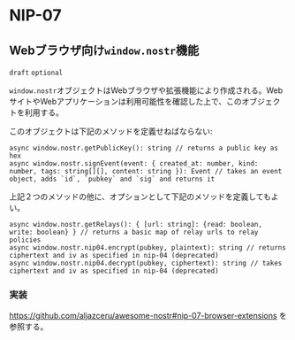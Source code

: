 NIP-07
======

Webブラウザ向け`window.nostr`機能
------------------------------------------

`draft` `optional`

`window.nostr`オブジェクトはWebブラウザや拡張機能により作成される。WebサイトやWebアプリケーションは利用可能性を確認した上で、このオブジェクトを利用する。

このオブジェクトは下記のメソッドを定義せねばならない:

```
async window.nostr.getPublicKey(): string // returns a public key as hex
async window.nostr.signEvent(event: { created_at: number, kind: number, tags: string[][], content: string }): Event // takes an event object, adds `id`, `pubkey` and `sig` and returns it
```

上記２つのメソッドの他に、オプションとして下記のメソッドを定義してもよい。
```
async window.nostr.getRelays(): { [url: string]: {read: boolean, write: boolean} } // returns a basic map of relay urls to relay policies
async window.nostr.nip04.encrypt(pubkey, plaintext): string // returns ciphertext and iv as specified in nip-04 (deprecated)
async window.nostr.nip04.decrypt(pubkey, ciphertext): string // takes ciphertext and iv as specified in nip-04 (deprecated)
```

### 実装

https://github.com/aljazceru/awesome-nostr#nip-07-browser-extensions を参照する。

